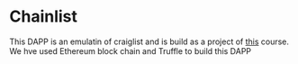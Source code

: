 # Chainlist

This DAPP is an emulatin of craiglist and is build as a project of [this](https://www.udemy.com/getting-started-with-ethereum-solidity-development/) course.  
We hve used Ethereum block chain and Truffle to build this DAPP
